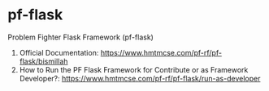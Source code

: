 # pf-flask
Problem Fighter Flask Framework (pf-flask)

1. Official Documentation: <https://www.hmtmcse.com/pf-rf/pf-flask/bismillah>
1. How to Run the PF Flask Framework for Contribute or as Framework Developer?: <https://www.hmtmcse.com/pf-rf/pf-flask/run-as-developer>
